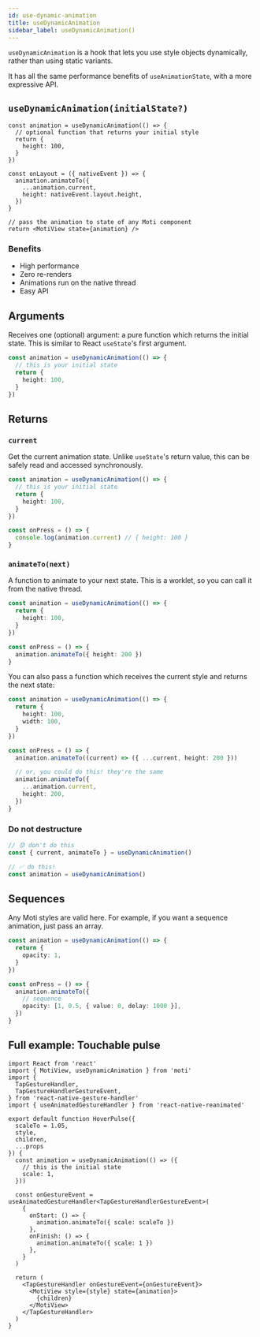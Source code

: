 ```yaml
---
id: use-dynamic-animation
title: useDynamicAnimation
sidebar_label: useDynamicAnimation()
---
```


`useDynamicAnimation` is a hook that lets you use style objects dynamically, rather than using static variants.

It has all the same performance benefits of `useAnimationState`, with a more expressive API.

## `useDynamicAnimation(initialState?)`

```tsx
const animation = useDynamicAnimation(() => {
  // optional function that returns your initial style
  return {
    height: 100,
  }
})

const onLayout = ({ nativeEvent }) => {
  animation.animateTo({
    ...animation.current,
    height: nativeEvent.layout.height,
  })
}

// pass the animation to state of any Moti component
return <MotiView state={animation} />
```

### Benefits

- High performance
- Zero re-renders
- Animations run on the native thread
- Easy API

## Arguments

Receives one (optional) argument: a pure function which returns the initial state. This is similar to React `useState`'s first argument.

```ts
const animation = useDynamicAnimation(() => {
  // this is your initial state
  return {
    height: 100,
  }
})
```

## Returns

### `current`

Get the current animation state. Unlike `useState`'s return value, this can be safely read and accessed synchronously.

```ts
const animation = useDynamicAnimation(() => {
  // this is your initial state
  return {
    height: 100,
  }
})

const onPress = () => {
  console.log(animation.current) // { height: 100 }
}
```

### `animateTo(next)`

A function to animate to your next state. This is a worklet, so you can call it from the native thread.

```ts
const animation = useDynamicAnimation(() => {
  return {
    height: 100,
  }
})

const onPress = () => {
  animation.animateTo({ height: 200 })
}
```

You can also pass a function which receives the current style and returns the next state:

```ts
const animation = useDynamicAnimation(() => {
  return {
    height: 100,
    width: 100,
  }
})

const onPress = () => {
  animation.animateTo((current) => ({ ...current, height: 200 }))

  // or, you could do this! they're the same
  animation.animateTo({
    ...animation.current,
    height: 200,
  })
}
```

### Do not destructure

```ts
// 😡 don't do this
const { current, animateTo } = useDynamicAnimation()

// ✅ do this!
const animation = useDynamicAnimation()
```

## Sequences

Any Moti styles are valid here. For example, if you want a sequence animation, just pass an array.

```ts
const animation = useDynamicAnimation(() => {
  return {
    opacity: 1,
  }
})

const onPress = () => {
  animation.animateTo({
    // sequence
    opacity: [1, 0.5, { value: 0, delay: 1000 }],
  })
}
```

## Full example: Touchable pulse

```tsx
import React from 'react'
import { MotiView, useDynamicAnimation } from 'moti'
import {
  TapGestureHandler,
  TapGestureHandlerGestureEvent,
} from 'react-native-gesture-handler'
import { useAnimatedGestureHandler } from 'react-native-reanimated'

export default function HoverPulse({
  scaleTo = 1.05,
  style,
  children,
  ...props
}) {
  const animation = useDynamicAnimation(() => ({
    // this is the initial state
    scale: 1,
  }))

  const onGestureEvent = useAnimatedGestureHandler<TapGestureHandlerGestureEvent>(
    {
      onStart: () => {
        animation.animateTo({ scale: scaleTo })
      },
      onFinish: () => {
        animation.animateTo({ scale: 1 })
      },
    }
  )

  return (
    <TapGestureHandler onGestureEvent={onGestureEvent}>
      <MotiView style={style} state={animation}>
        {children}
      </MotiView>
    </TapGestureHandler>
  )
}
```
